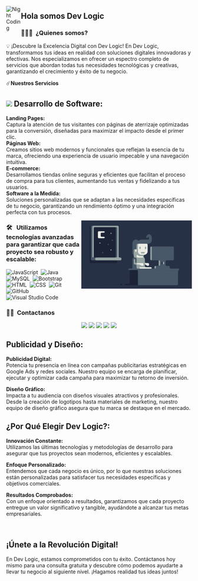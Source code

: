 <img alt="Night Coding" src="./assets/Hand%20Wave.gif" width='40' align="left"/><h2>Hola somos Dev Logic</h2>

<!-- ## 👋 &nbsp;Hey there! I'm Aditya -->

### 👨🏻‍💻 &nbsp;¿Quienes somos?

💡 ¡Descubre la Excelencia Digital con Dev Logic!
En Dev Logic, transformamos tus ideas en realidad con soluciones digitales innovadoras y efectivas. Nos especializamos en ofrecer un espectro completo de servicios que abordan todas tus necesidades tecnológicas y creativas, garantizando el crecimiento y éxito de tu negocio.

☄️<b>Nuestros Servicios</b><br>
## <img  src="https://media2.giphy.com/media/QssGEmpkyEOhBCb7e1/giphy.gif?cid=ecf05e47a0n3gi1bfqntqmob8g9aid1oyj2wr3ds3mg700bl&rid=giphy.gif" width ="25"> Desarrollo de Software:<br>
<b>Landing Pages:</b><br>
Captura la atención de tus visitantes con páginas de aterrizaje optimizadas para la conversión, diseñadas para maximizar el impacto desde el primer clic.<br>
<b>Páginas Web:</b><br>
Creamos sitios web modernos y funcionales que reflejan la esencia de tu marca, ofreciendo una experiencia de usuario impecable y una navegación intuitiva.<br>
<b>E-commerce:</b><br>
Desarrollamos tiendas online seguras y eficientes que facilitan el proceso de compra para tus clientes, aumentando tus ventas y fidelizando a tus usuarios.<br>
<b>Software a la Medida:</b><br>
Soluciones personalizadas que se adaptan a las necesidades específicas de tu negocio, garantizando un rendimiento óptimo y una integración perfecta con tus procesos.<br>

<img alt="Night Coding" src="https://raw.githubusercontent.com/AVS1508/AVS1508/master/assets/Night-Coding.gif" align="right"/>

### 🛠 &nbsp; Utilizamos tecnologías avanzadas para garantizar que cada proyecto sea robusto y escalable:

![JavaScript](https://img.shields.io/badge/-JavaScript-05122A?style=flat&logo=javascript)&nbsp;
![Java](https://img.shields.io/badge/-Java-05122A?style=flat&logo=Java&logoColor=FFA518)&nbsp;
![MySQL](https://img.shields.io/badge/-MySQL-ffffff?style=flat&logo=mysql)&nbsp;
![Bootstrap](https://img.shields.io/badge/-Bootstrap-ffffff?style=flat&logo=bootstrap&logoColor=563D7C)\
![HTML](https://img.shields.io/badge/-HTML-05122A?style=flat&logo=HTML5)&nbsp;
![CSS](https://img.shields.io/badge/-CSS-05122A?style=flat&logo=CSS3&logoColor=1572B6)&nbsp;
![Git](https://img.shields.io/badge/-Git-05122A?style=flat&logo=git)&nbsp;
![GitHub](https://img.shields.io/badge/-GitHub-05122A?style=flat&logo=github)&nbsp;
![Visual Studio Code](https://img.shields.io/badge/-Visual%20Studio%20Code-05122A?style=flat&logo=visual-studio-code&logoColor=007ACC)&nbsp;

### 🤝🏻 &nbsp;Contactanos

<p align="center">
<a href="https://www.adityavsingh.com"><img src="https://img.shields.io/badge/-adityavsingh.com-3423A6?style=flat&logo=Google-Chrome&logoColor=white"/></a>
<a href="https://linkedin.com/in/AVS1508"><img src="https://img.shields.io/badge/-Aditya%20Vikram%20Singh-0077B5?style=flat&logo=Linkedin&logoColor=white"/></a>
<a href="mailto:avsingh@umass.edu"><img src="https://img.shields.io/badge/-avsingh@umass.edu-D14836?style=flat&logo=Gmail&logoColor=white"/></a>
<a href="https://instagram.com/adityavs_"><img src="https://img.shields.io/badge/-@adityavs__-E4405F?style=flat&logo=Instagram&logoColor=white"/></a>
<a href="https://facebook.com/AVS1508"><img src="https://img.shields.io/badge/-@AVS1508-1877F2?style=flat&logo=Facebook&logoColor=white"/></a>
</p>

## Publicidad y Diseño:<br>
<b>Publicidad Digital:</b><br>
Potencia tu presencia en línea con campañas publicitarias estratégicas en Google Ads y redes sociales. Nuestro equipo se encarga de planificar, ejecutar y optimizar cada campaña para maximizar tu retorno de inversión.<br>

<b>Diseño Gráfico:</b><br>
Impacta a tu audiencia con diseños visuales atractivos y profesionales. Desde la creación de logotipos hasta materiales de marketing, nuestro equipo de diseño gráfico asegura que tu marca se destaque en el mercado.<br>

## ¿Por Qué Elegir Dev Logic?:<br>
<b>Innovación Constante:</b><br>
Utilizamos las últimas tecnologías y metodologías de desarrollo para asegurar que tus proyectos sean modernos, eficientes y escalables.<br>

<b>Enfoque Personalizado:</b><br>
Entendemos que cada negocio es único, por lo que nuestras soluciones están personalizadas para satisfacer tus necesidades específicas y objetivos comerciales.<br>

<b>Resultados Comprobados:</b><br>
Con un enfoque orientado a resultados, garantizamos que cada proyecto entregue un valor significativo y tangible, ayudándote a alcanzar tus metas empresariales.<br><br><br>

## ¡Únete a la Revolución Digital!<br>
En Dev Logic, estamos comprometidos con tu éxito. Contáctanos hoy mismo para una consulta gratuita y descubre cómo podemos ayudarte a llevar tu negocio al siguiente nivel. ¡Hagamos realidad tus ideas juntos!
